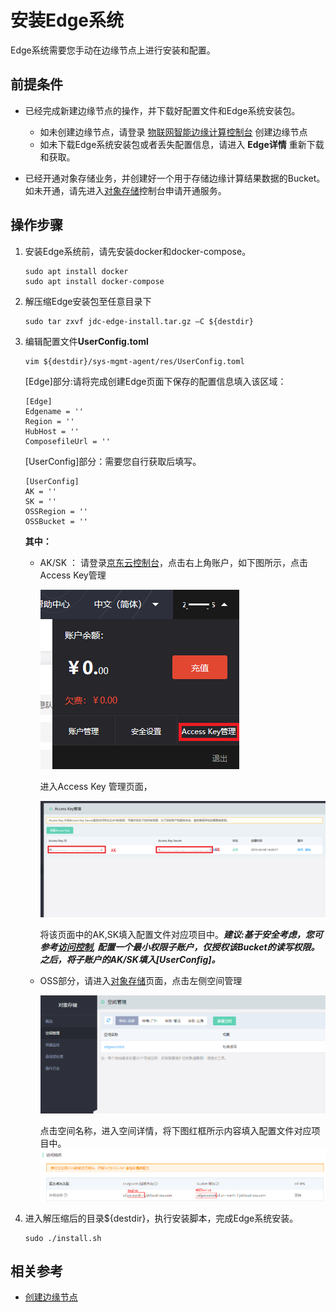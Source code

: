 # 安装Edge系统

Edge系统需要您手动在边缘节点上进行安装和配置。

## 前提条件

- 已经完成新建边缘节点的操作，并下载好配置文件和Edge系统安装包。

  - 如未创建边缘节点，请登录 [物联网智能边缘计算控制台](<https://iot-console.jdcloud.com/iotedge>) 创建边缘节点
  - 如未下载Edge系统安装包或者丢失配置信息，请进入 **Edge详情** 重新下载和获取。

- 已经开通对象存储业务，并创建好一个用于存储边缘计算结果数据的Bucket。如未开通，请先进入[对象存储](https://oss-console.jdcloud.com/)控制台申请开通服务。

  

## 操作步骤

1. 安装Edge系统前，请先安装docker和docker-compose。

   ```
   sudo apt install docker
   sudo apt install docker-compose
   ```

2. 解压缩Edge安装包至任意目录下

   ```
   sudo tar zxvf jdc-edge-install.tar.gz –C ${destdir}
   ```

3. 编辑配置文件**UserConfig.toml**

   ```
   vim ${destdir}/sys-mgmt-agent/res/UserConfig.toml
   ```

   [Edge]部分:请将完成创建Edge页面下保存的配置信息填入该区域：

   ```
   [Edge]
   Edgename = ''
   Region = ''
   HubHost = ''
   ComposefileUrl = ''
   ```

   [UserConfig]部分：需要您自行获取后填写。

   ```
   [UserConfig]
   AK = ''
   SK = ''
   OSSRegion = ''
   OSSBucket = ''
   ```

   **其中：**

   - AK/SK ： 请登录[京东云控制台](https://console.jdcloud.com/)，点击右上角账户，如下图所示，点击Access Key管理

     ![](../../../../image/IoT/IoT-Edge/账号.png)

     进入Access Key 管理页面，

     ![](../../../../image/IoT/IoT-Edge/AKSK.png)

     将该页面中的AK,SK填入配置文件对应项目中。***建议:基于安全考虑，您可参考[访问控制](https://docs.jdcloud.com/cn/iam), 配置一个最小权限子账户，仅授权该Bucket的读写权限。之后，将子账户的AK/SK填入[UserConfig]。***

   - OSS部分，请进入[对象存储](https://oss-console.jdcloud.com/)页面，点击左侧空间管理

     ![](../../../../image/IoT/IoT-Edge/edgeoss1.png)

       点击空间名称，进入空间详情，将下图红框所示内容填入配置文件对应项目中。
     ![](../../../../image/IoT/IoT-Edge/edgeoss2.png)

5. 进入解压缩后的目录${destdir}，执行安装脚本，完成Edge系统安装。

   ```
   sudo ./install.sh
   ```

   

## 相关参考

- [创建边缘节点](Create-Edgenode.md)
